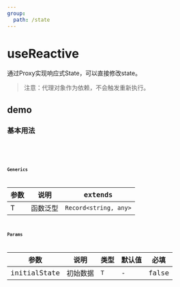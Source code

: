 ```yaml
---
group:
  path: /state
---
```


# useReactive

通过Proxy实现响应式State，可以直接修改state。

> 注意：代理对象作为依赖，不会触发重新执行。

## demo

### 基本用法

<code src="./Demo/index.tsx"/>
<code src="./Demo/Demo2.tsx"/>
<code src="./Demo/test2.tsx"/>

### Generics

| **参数** | **说明** | extends               |
| ------ | ------ | --------------------- |
| T      | 函数泛型   | `Record<string, any>` |

### Params

| **参数**       | **说明** | **类型** | **默认值** | **必填** |
| ------------ | ------ | ------ | ------- | ------ |
| initialState | 初始数据   | `T`    | -       | false  |
